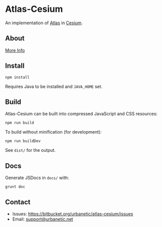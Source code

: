 # Atlas-Cesium

An implementation of [Atlas][atlas] in [Cesium][cesium].

## About

[More Info][info]

## Install

    npm install

Requires Java to be installed and `JAVA_HOME` set.


## Build

Atlas-Cesium can be built into compressed JavaScript and CSS resources:

    npm run build

To build without minification (for development):

    npm run buildDev

See `dist/` for the output.

## Docs

Generate JSDocs in `docs/` with:

    grunt doc

## Contact

* Issues: <https://bitbucket.org/urbanetic/atlas-cesium/issues>
* Email: <support@urbanetic.net>


[atlas]: https://bitbucket.org/urbanetic/atlas
[cesium]: http://cesiumjs.org/
[info]: http://urbanetic.net/atlas/atlas-cesium/
